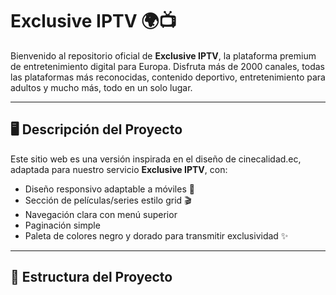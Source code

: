 # Exclusive IPTV 🌍📺

Bienvenido al repositorio oficial de **Exclusive IPTV**, la plataforma premium de entretenimiento digital para Europa. Disfruta más de 2000 canales, todas las plataformas más reconocidas, contenido deportivo, entretenimiento para adultos y mucho más, todo en un solo lugar.

---

## 🖥️ Descripción del Proyecto

Este sitio web es una versión inspirada en el diseño de cinecalidad.ec, adaptada para nuestro servicio **Exclusive IPTV**, con:

- Diseño responsivo adaptable a móviles 📱
- Sección de películas/series estilo grid 🎬
- Navegación clara con menú superior
- Paginación simple
- Paleta de colores negro y dorado para transmitir exclusividad ✨

---

## 📂 Estructura del Proyecto


